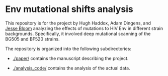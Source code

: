 # Env mutational shifts analysis
This repository is for the project by Hugh Haddox, Adam Dingens, and [Jesse Bloom](https://research.fhcrc.org/bloom/en.html) analyzing the effects of mutations to HIV Env in different strain backgrounds.
Specifically, it involved deep mutational scanning of the BG505 and BF520 strains.

The repository is organized into the following subdirectories:

* [./paper/](./paper/) contains the manuscript describing the project.

* [./analysis_code/](./analysis_code/) contains the analysis of the actual data.
